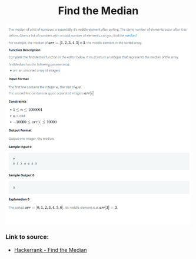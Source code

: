 <h1 align="center">Find the Median</h1>

![alt text](https://github.com/matthew01lokiet/Algorithmic-exercises/blob/main/z_description_images/Sorting/find_the_median.png?raw=true)

### Link to source: 
- <a href="https://www.hackerrank.com/challenges/find-the-median/problem">Hackerrank - Find the Median</a>

